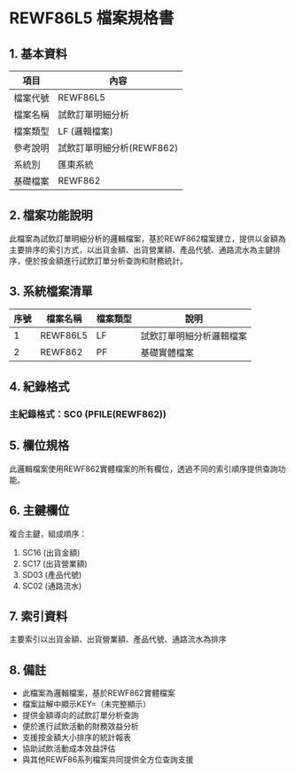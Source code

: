 # REWF86L5 檔案規格書

## 1. 基本資料

| 項目 | 內容 |
|------|------|
| 檔案代號 | REWF86L5 |
| 檔案名稱 | 試飲訂單明細分析 |
| 檔案類型 | LF (邏輯檔案) |
| 參考說明 | 試飲訂單明細分析(REWF862) |
| 系統別 | 匯東系統 |
| 基礎檔案 | REWF862 |

## 2. 檔案功能說明

此檔案為試飲訂單明細分析的邏輯檔案，基於REWF862檔案建立，提供以金額為主要排序的索引方式，以出貨金額、出貨營業額、產品代號、通路流水為主鍵排序，便於按金額進行試飲訂單分析查詢和財務統計。

## 3. 系統檔案清單

| 序號 | 檔案名稱 | 檔案類型 | 說明 |
|------|----------|----------|------|
| 1 | REWF86L5 | LF | 試飲訂單明細分析邏輯檔案 |
| 2 | REWF862 | PF | 基礎實體檔案 |

## 4. 紀錄格式

### 主紀錄格式：SC0 (PFILE(REWF862))

## 5. 欄位規格

此邏輯檔案使用REWF862實體檔案的所有欄位，透過不同的索引順序提供查詢功能。

## 6. 主鍵欄位

複合主鍵，組成順序：
1. SC16 (出貨金額)
2. SC17 (出貨營業額)
3. SD03 (產品代號)
4. SC02 (通路流水)

## 7. 索引資料

主要索引以出貨金額、出貨營業額、產品代號、通路流水為排序

## 8. 備註

- 此檔案為邏輯檔案，基於REWF862實體檔案
- 檔案註解中顯示KEY=（未完整顯示）
- 提供金額導向的試飲訂單分析查詢
- 便於進行試飲活動的財務效益分析
- 支援按金額大小排序的統計報表
- 協助試飲活動成本效益評估
- 與其他REWF86系列檔案共同提供全方位查詢支援 